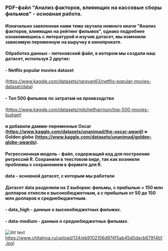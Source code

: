 ###  PDF-файл "Анализ факторов, влияющих на кассовые сборы фильмов" - основная работа.
#### Изначально завяленная нами тема звучала немного иначе "Анализ факторов, влияющих на рейтинг фильмов", однако подробнее ознакомившись с литературой и изучив датасет, мы изменили зависимую переменную на выручку в кинопрокате.
#### **Обработка данных** - питоновский файл, в котором мы создали наш датасет, используя 2 других:
#### - Netflix popular movies dataset 
(https://www.kaggle.com/datasets/narayan63/netflix-popular-movies-dataset/data)
#### - Топ 500 фильмов по затратам на проивзодство
  (https://www.kaggle.com/datasets/mitchellharrison/top-500-movies-budget)
#### и добавили дамми-переменные Oscar (https://www.kaggle.com/datasets/unanimad/the-oscar-award) и Golden globe (https://www.kaggle.com/datasets/unanimad/golden-globe-awards). 
#### Регрессионная модель - файл, содержащий код для построение регрессий R. Сохранили в текстовом виде, так как возникли проблемы с сохранением в формате для R.
#### data - основной датасет, с которым мы работали
#### Датасет data разделили на 2 выборки: фильмы, с прибылью > 150 млн долларов отнесли к высокобюджетным, а с прибылью от 50 до 150 млн долларов к среднебюджетным.
#### - data_high - данные о высокобюджетных фильмах. 
#### - data-medium - данные о среднебюджетных фильмах.

![Alt text](https://www.chitalnya.ru/upload/134/eb9102106d974f5ab45d0dacb67914b1.jpg)https://www.chitalnya.ru/upload/134/eb9102106d974f5ab45d0dacb67914b1.jpg)
